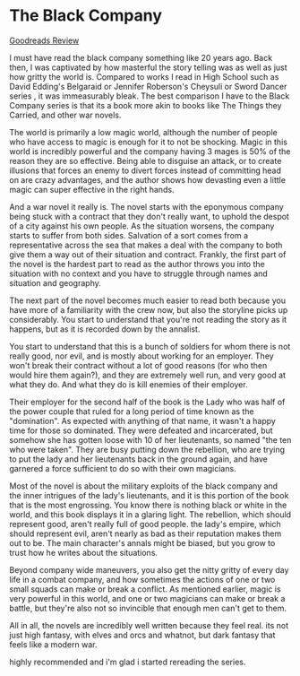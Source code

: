 # The Black Company
[Goodreads Review](https://www.goodreads.com/review/show/6718742827)

I must have read the black company something like 20 years ago. Back then, I was captivated by how masterful the story telling was as well as just how gritty the world is. Compared to works I read in High School such as David Edding's Belgaraid or Jennifer Roberson's Cheysuli or Sword Dancer series , it was immeasurably bleak. The best comparison I have to the Black Company series is that its a book more akin to books like The Things they Carried, and other war novels.

The world is primarily a low magic world, although the number of people who have access to magic is enough for it to not be shocking. Magic in this world is incredibly powerful and the company having 3 mages is 50% of the reason they are so effective. Being able to disguise an attack, or to create illusions that forces an enemy to divert forces instead of committing head on are crazy advantages, and the author shows how devasting even a little magic can super effective in the right hands.

And a war novel it really is. The novel starts with the eponymous company being stuck with a contract that they don't really want, to uphold the despot of a city against his own people. As the situation worsens, the company starts to suffer from both sides. Salvation of a sort comes from a representative across the sea that makes a deal with the company to both give them a way out of their situation and contract. Frankly, the first part of the novel is the hardest part to read as the author throws you into the situation with no context and you have to struggle through names and situation and geography.

The next part of the novel becomes much easier to read both because you have more of a familiarity with the crew now, but also the storyline picks up considerably. You start to understand that you're not reading the story as it happens, but as it is recorded down by the annalist.

You start to understand that this is a bunch of soldiers for whom there is not really good, nor evil, and is mostly about working for an employer. They won't break their contract without a lot of good reasons (for who then would hire them again?), and they are extremely well run, and very good at what they do. And what they do is kill enemies of their employer.

Their employer for the second half of the book is the Lady who was half of the power couple that ruled for a long period of time known as the "domination". As expected with anything of that name, it wasn't a happy time for those so dominated. They were defeated and incarcerated, but somehow she has gotten loose with 10 of her lieutenants, so named "the ten who were taken". They are busy putting down the rebellion, who are trying to put the lady and her lieutenants back in the ground again, and have garnered a force sufficient to do so with their own magicians.

Most of the novel is about the military exploits of the black company and the inner intrigues of the lady's lieutenants, and it is this portion of the book that is the most engrossing. You know there is nothing black or white in the world, and this book displays it in a glaring light. The rebellion, which should represent good, aren't really full of good people. the lady's empire, which should represent evil, aren't nearly as bad as their reputation makes them out to be. The main character's annals might be biased, but you grow to trust how he writes about the situations.

Beyond company wide maneuvers, you also get the nitty gritty of every day life in a combat company, and how sometimes the actions of one or two small squads can make or break a conflict. As mentioned earlier, magic is very powerful in this world, and one or two magicians can make or break a battle, but they're also not so invincible that enough men can't get to them.

All in all, the novels are incredibly well written because they feel real. its not just high fantasy, with elves and orcs and whatnot, but dark fantasy that feels like a modern war.

highly recommended and i'm glad i started rereading the series.
